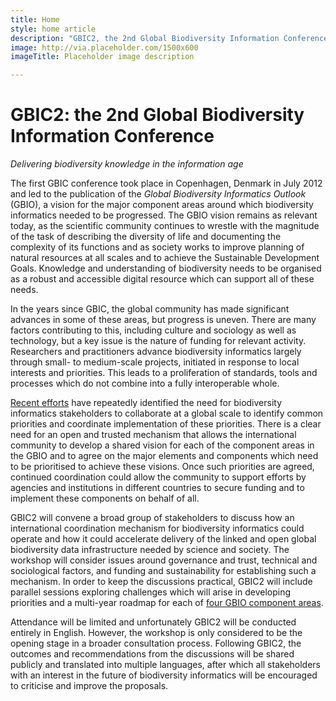 ```yaml
---
title: Home
style: home article
description: "GBIC2, the 2nd Global Biodiversity Information Conference: delivering biodiversity knowledge in the information age."
image: http://via.placeholder.com/1500x600
imageTitle: Placeholder image description

---
```

GBIC2: the 2nd Global Biodiversity Information Conference
===================

_Delivering biodiversity knowledge in the information age_

The first GBIC conference took place in Copenhagen, Denmark in July 2012 and led to the publication of the _Global Biodiversity Informatics Outlook_ (GBIO), a vision for the major component areas around which biodiversity informatics needed to be progressed. The GBIO vision remains as relevant today, as the scientific community continues to wrestle with the magnitude of the task of describing the diversity of life and documenting the complexity of its functions and as society works to improve planning of natural resources at all scales and to achieve the Sustainable Development Goals. Knowledge and understanding of biodiversity needs to be organised as a robust and accessible digital resource which can support all of these needs.

In the years since GBIC, the global community has made significant advances in some of these areas, but progress is uneven. There are many factors contributing to this, including culture and sociology as well as technology, but a key issue is the nature of funding for relevant activity. Researchers and practitioners advance biodiversity informatics largely through small- to medium-scale projects, initiated in response to local interests and priorities. This leads to a proliferation of standards, tools and processes which do not combine into a fully interoperable whole.

[Recent efforts](/background) have repeatedly identified the need for biodiversity informatics stakeholders to collaborate at a global scale to identify common priorities and coordinate implementation of these priorities. There is a clear need for an open and trusted mechanism that allows the international community to develop a shared vision for each of the component areas in the GBIO and to agree on the major elements and components which need to be prioritised to achieve these visions. Once such priorities are agreed, continued coordination could allow the community to support efforts by agencies and institutions in different countries to secure funding and to implement these components on behalf of all. 

GBIC2 will convene a broad group of stakeholders to discuss how an international coordination mechanism for biodiversity informatics could operate and how it could accelerate delivery of the linked and open global biodiversity data infrastructure needed by science and society. The workshop will consider issues around governance and trust, technical and sociological factors, and funding and sustainability for establishing such a mechanism. In order to keep the discussions practical, GBIC2 will include parallel sessions exploring challenges which will arise in developing priorities and a multi-year roadmap for each of [four GBIO component areas](./programme).

Attendance will be limited and unfortunately GBIC2 will be conducted entirely in English. However, the workshop is only considered to be the opening stage in a broader consultation process. Following GBIC2, the outcomes and recommendations from the discussions will be shared publicly and translated into multiple languages, after which all stakeholders with an interest in the future of biodiversity informatics will be encouraged to criticise and improve the proposals.
